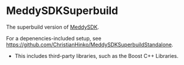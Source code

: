 # MeddySDKSuperbuild

The superbuild version of [MeddySDK](https://github.com/ChristianHinko/MeddySDK).

For a depenencies-included setup, see https://github.com/ChristianHinko/MeddySDKSuperbuildStandalone.
- This includes third-party libraries, such as the Boost C++ Libraries.
